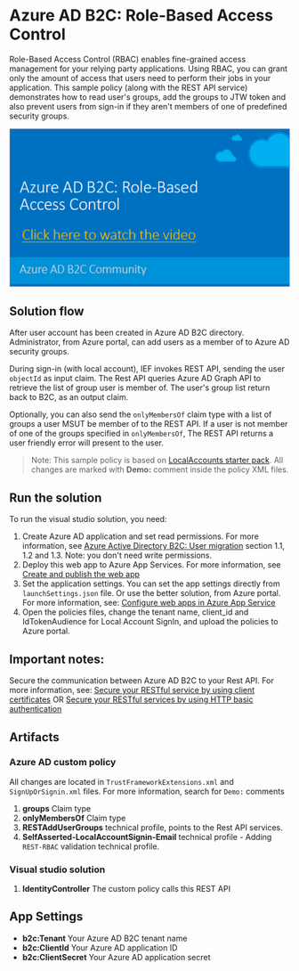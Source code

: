 # Azure AD B2C: Role-Based Access Control
Role-Based Access Control (RBAC) enables fine-grained access management for your relying party applications. Using RBAC, you can grant only the amount of access that users need to perform their jobs in your application. This sample policy (along with the REST API service) demonstrates how to read user's groups, add the groups to JTW token and also prevent users from sign-in if they aren't members of one of predefined security groups.

[![Role-Based Access Control video](media/link-to-youtube.png)](https://youtu.be/UEWIPn55bkA)

## Solution flow
After user account has been created in Azure AD B2C directory. Administrator, from Azure portal, can add users as a member of to Azure AD security groups.

During sign-in (with local account), IEF invokes REST API, sending the user `objectId` as input claim. The Rest API queries Azure AD Graph API to retrieve the list of group user is member of. The user's group list return back to B2C, as an output claim.

Optionally, you can also send the `onlyMembersOf` claim type with a list of groups a user MSUT be member of to the REST API. If a user is not member of one of the groups specified in `onlyMembersOf`, The REST API returns a user friendly error will present to the user.

> Note:  This sample policy is based on [LocalAccounts starter pack](../../../LocalAccounts). All changes are marked with **Demo:** comment inside the policy XML files.

## Run the solution
To run the visual studio solution, you need:
1. Create Azure AD application and set read permissions. For more information, see [Azure Active Directory B2C: User migration](https://docs.microsoft.com/en-us/azure/active-directory-b2c/active-directory-b2c-user-migration) section 1.1, 1.2 and 1.3. Note: you don't need write permissions.
2. Deploy this web app to Azure App Services. For more information, see [Create and publish the web app](https://docs.microsoft.com/en-us/azure/app-service/app-service-web-get-started-dotnet#create-and-publish-the-web-app)
3. Set the application settings. You can set the app settings directly from `launchSettings.json` file. Or use the better solution, from Azure portal. For more information, see: [Configure web apps in Azure App Service](https://docs.microsoft.com/en-us/azure/app-service/web-sites-configure#application-settings)
4. Open the policies files, change the tenant name, client_id and IdTokenAudience for Local Account SignIn, and upload the policies to Azure portal.

## Important notes:
Secure the communication between Azure AD B2C to your Rest API. For more information, see: [Secure your RESTful service by using client certificates](https://docs.microsoft.com/en-us/azure/active-directory-b2c/active-directory-b2c-custom-rest-api-netfw-secure-cert) OR [Secure your RESTful services by using HTTP basic authentication](https://docs.microsoft.com/en-us/azure/active-directory-b2c/active-directory-b2c-custom-rest-api-netfw-secure-basic)

## Artifacts
### Azure AD custom policy
All changes are located in `TrustFrameworkExtensions.xml` and `SignUpOrSignin.xml` files. For more information, search for `Demo:` comments
1. **groups** Claim type
1. **onlyMembersOf** Claim type
1. **RESTAddUserGroups** technical profile, points to the Rest API services. 
1. **SelfAsserted-LocalAccountSignin-Email** technical profile - Adding `REST-RBAC` validation technical profile.

### Visual studio solution
1. **IdentityController** The custom policy calls this REST API

## App Settings
* **b2c:Tenant** Your Azure AD B2C tenant name
* **b2c:ClientId** Your Azure AD application ID
* **b2c:ClientSecret** Your Azure AD application secret 

